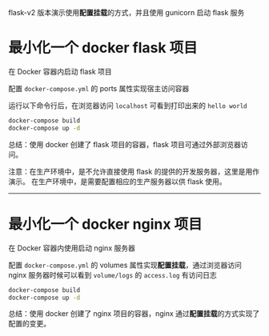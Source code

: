 flask-v2 版本演示使用**配置挂载**的方式，并且使用 gunicorn 启动 flask 服务

# 最小化一个 docker flask 项目

在 Docker 容器内启动 flask 项目

配置 `docker-compose.yml` 的 ports 属性实现宿主访问容器

运行以下命令行后，在浏览器访问 `localhost` 可看到打印出来的 `hello world`

``` cmd
docker-compose build
docker-compose up -d
````

总结：使用 docker 创建了 flask 项目的容器，flask 项目可通过外部浏览器访问。

注意：在生产环境中，是不允许直接使用 flask 的提供的开发服务器，这里是用作演示。
在生产环境中，是需要配置相应的生产服务器以供 flask 使用。

---- 

# 最小化一个 docker nginx 项目

在 Docker 容器内使用启动 nginx 服务器

配置 `docker-compose.yml` 的 volumes 属性实现**配置挂载**，通过浏览器访问 nginx 服务器时候可以看到 `volume/logs` 的 `access.log` 有访问日志

``` cmd
docker-compose build
docker-compose up -d
````

总结：使用 docker 创建了 nginx 项目的容器，nginx 通过**配置挂载**的方式实现了配置的变更。